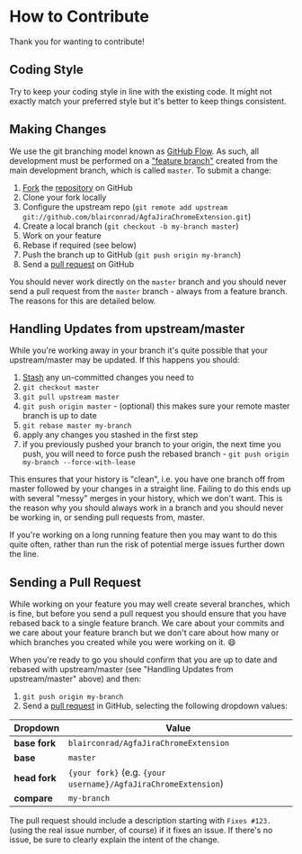 # How to Contribute

Thank you for wanting to contribute!

## Coding Style

Try to keep your coding style in line with the existing code. It might
not exactly match your preferred style but it's better to keep things
consistent.

## Making Changes

We use the git branching model known as
[GitHub Flow](https://help.github.com/articles/github-flow/). As such,
all development must be performed on a
["feature branch"](https://martinfowler.com/bliki/FeatureBranch.html)
created from the main development branch, which is called `master`. To
submit a change:

1. [Fork](http://help.github.com/forking/) the
   [repository](https://github.com/craigtmoore/AgfaJenkinsChromeExtension)
   on GitHub
1. Clone your fork locally
1. Configure the upstream repo (`git remote add upstream
   git://github.com/blairconrad/AgfaJiraChromeExtension.git`)
1. Create a local branch (`git checkout -b my-branch master`)
1. Work on your feature
1. Rebase if required (see below)
1. Push the branch up to GitHub (`git push origin my-branch`)
1. Send a
   [pull request](https://help.github.com/articles/using-pull-requests)
   on GitHub

You should never work directly on the `master` branch and you should
never send a pull request from the `master` branch - always from a
feature branch. The reasons for this are detailed below.

## Handling Updates from upstream/master

While you're working away in your branch it's quite possible that your
upstream/master may be updated. If this happens you should:

1. [Stash](http://progit.org/book/ch6-3.html) any un-committed changes
   you need to
1. `git checkout master`
1. `git pull upstream master`
1. `git push origin master` - (optional) this makes sure your remote
   master branch is up to date
1. `git rebase master my-branch`
1. apply any changes you stashed in the first step
1. if you previously pushed your branch to your origin, the next time
   you push, you will need to
   force push the rebased branch - `git push origin my-branch
   --force-with-lease` 

This ensures that your history is "clean", i.e. you have one branch off
from master followed by your changes in a straight line. Failing to do
this ends up with several "messy" merges in your history, which we
don't want. This is the reason why you should always work in a branch
and you should never be working in, or sending pull requests from,
master.

If you're working on a long running feature then you may want to do
this quite often, rather than run the risk of potential merge issues
further down the line.

## Sending a Pull Request

While working on your feature you may well create several branches,
which is fine, but before you send a pull request you should ensure
that you have rebased back to a single feature branch. We care about
your commits and we care about your feature branch but we don't care
about how many or which branches you created while you were working on
it. :smile:

When you're ready to go you should confirm that you are up to date and
rebased with upstream/master (see "Handling Updates from
upstream/master" above) and then:

1. `git push origin my-branch`
1. Send a
   [pull request](https://help.github.com/articles/using-pull-requests)
   in GitHub, selecting the following dropdown values:

| Dropdown      | Value                                             |
|---------------|---------------------------------------------------|
| **base fork** | `blairconrad/AgfaJiraChromeExtension`                           |
| **base**      | `master`                                          |
| **head fork** | `{your fork}` (e.g. `{your username}/AgfaJiraChromeExtension`) |
| **compare**   | `my-branch`                                       |

The pull request should include a description starting with
`Fixes #123.`
(using the real issue number, of course) if it fixes an
issue. If there's no issue, be sure to clearly explain the intent of
the change.
